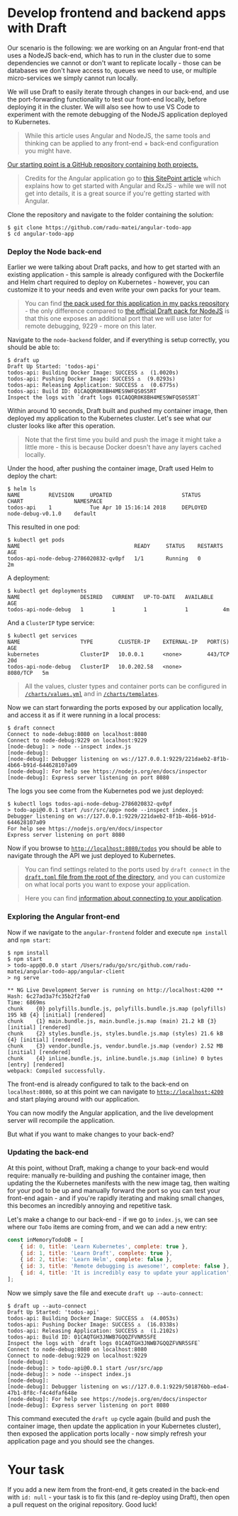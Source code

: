 # Develop frontend and backend apps with Draft

Our scenario is the following: we are working on an Angular front-end that uses a NodeJS back-end, which has to run in the cluster due to some dependencies we cannot or don't want to replicate locally - those can be databases we don't have access to, queues we need to use, or multiple micro-services we simply cannot run locally.

We will use Draft to easily iterate through changes in our back-end, and use the port-forwarding functionality to test our front-end locally, before deploying it in the cluster. We will also see how to use VS Code to experiment with the remote debugging of the NodeJS application deployed to Kubernetes.

> While this article uses Angular and NodeJS, the same tools and thinking can be applied to any front-end + back-end configuration you might have.

[Our starting point is a GitHub repository containing both projects.](https://github.com/radu-matei/angular-todo-app)

> Credits for the Angular application go to [this SitePoint article](https://www.sitepoint.com/angular-rxjs-create-api-service-rest-backend/) which explains how to get started with Angular and RxJS - while we will not get into details, it is a great source if you're getting started with Angular.

Clone the repository and navigate to the folder containing the solution:

```shell
$ git clone https://github.com/radu-matei/angular-todo-app
$ cd angular-todo-app
```

### Deploy the Node back-end


Earlier we were talking about Draft packs, and how to get started with an existing application - this sample is already configured with the Dockerfile and Helm chart required to deploy on Kubernetes - however, you can customize it to your needs and even write your own packs for your team.

> You can find [the pack used for this application in my packs repository](https://github.com/radu-matei/draft-packs/tree/master/packs/node-debug) - the only difference compared to [the official Draft pack for NodeJS](https://github.com/Azure/draft/tree/master/packs/javascript) is that this one exposes an additional port that we will use later for remote debugging, 9229 - more on this later.

Navigate to the `node-backend` folder, and if everything is setup correctly, you should be able to:

```shell
$ draft up
Draft Up Started: 'todos-api'
todos-api: Building Docker Image: SUCCESS ⚓  (1.0020s)
todos-api: Pushing Docker Image: SUCCESS ⚓  (9.0293s)
todos-api: Releasing Application: SUCCESS ⚓  (0.6775s)
todos-api: Build ID: 01CAQQR0K8BH4MES9WFQS0S5RT
Inspect the logs with `draft logs 01CAQQR0K8BH4MES9WFQS0S5RT`
```
Within around 10 seconds, Draft built and pushed my container image, then deployed my application to the Kubernetes cluster. Let's see what our cluster looks like after this operation.

> Note that the first time you build and push the image it might take a little more - this is because Docker doesn't have any layers cached locally.

Under the hood, after pushing the container image, Draft used Helm to deploy the chart:
```shell
$ helm ls
NAME         REVISION     UPDATED                      STATUS       CHART                NAMESPACE
todos-api    1            Tue Apr 10 15:16:14 2018     DEPLOYED     node-debug-v0.1.0    default
```

This resulted in one pod:

```shell
$ kubectl get pods
NAME                                    READY     STATUS    RESTARTS   AGE
todos-api-node-debug-2786020832-qv0pf   1/1       Running   0          2m
```

A deployment:

```shell
$ kubectl get deployments
NAME                   DESIRED   CURRENT   UP-TO-DATE   AVAILABLE   AGE
todos-api-node-debug   1         1         1            1           4m
```
And a `ClusterIP` type service:

```shell
$ kubectl get services
NAME                   TYPE        CLUSTER-IP    EXTERNAL-IP   PORT(S)    AGE
kubernetes             ClusterIP   10.0.0.1      <none>        443/TCP    20d
todos-api-node-debug   ClusterIP   10.0.202.58   <none>        8080/TCP   5m
```

> All the values, cluster types and container ports can be configured in [`/charts/values.yml`](https://github.com/radu-matei/angular-todo-app/blob/draft-app/node-backend/charts/node-debug/values.yaml) and in [`/charts/templates`](https://github.com/radu-matei/angular-todo-app/tree/draft-app/node-backend/charts/node-debug/templates).

Now we can start forwarding the ports exposed by our application locally, and access it as if it were running in a local process:

```shell
$ draft connect
Connect to node-debug:8080 on localhost:8080
Connect to node-debug:9229 on localhost:9229
[node-debug]: > node --inspect index.js
[node-debug]:
[node-debug]: Debugger listening on ws://127.0.0.1:9229/221daeb2-8f1b-4b66-b91d-644628107a09
[node-debug]: For help see https://nodejs.org/en/docs/inspector
[node-debug]: Express server listening on port 8080
```
The logs you see come from the Kubernetes pod we just deployed:

```shell
$ kubectl logs todos-api-node-debug-2786020832-qv0pf
> todo-api@0.0.1 start /usr/src/app> node --inspect index.js
Debugger listening on ws://127.0.0.1:9229/221daeb2-8f1b-4b66-b91d-644628107a09
For help see https://nodejs.org/en/docs/inspector
Express server listening on port 8080
```


Now if you browse to [`http://localhost:8080/todos`](http://localhost:8080/todos) you should be able to navigate through the API we just deployed to Kubernetes.


> You can find settings related to the ports used by `draft connect` in the [`draft.toml` file from the root of the directory](https://github.com/radu-matei/angular-todo-app/blob/draft-app/node-backend/draft.toml), and you can customize on what local ports you want to expose your application.

> Here you can find [information about connecting to your application](https://github.com/Azure/draft/blob/master/docs/reference/dep-007.md).

### Exploring the Angular front-end

Now if we navigate to the `angular-frontend` folder and execute `npm install` and `npm start`:

```shell
$ npm install
$ npm start
> todo-app@0.0.0 start /Users/radu/go/src/github.com/radu-matei/angular-todo-app/angular-client
> ng serve

** NG Live Development Server is running on http://localhost:4200 **
Hash: 6c27ad3a7fc35b2f2fa0
Time: 6869ms
chunk    {0} polyfills.bundle.js, polyfills.bundle.js.map (polyfills) 195 kB {4} [initial] [rendered]
chunk    {1} main.bundle.js, main.bundle.js.map (main) 21.2 kB {3} [initial] [rendered]
chunk    {2} styles.bundle.js, styles.bundle.js.map (styles) 21.6 kB {4} [initial] [rendered]
chunk    {3} vendor.bundle.js, vendor.bundle.js.map (vendor) 2.52 MB [initial] [rendered]
chunk    {4} inline.bundle.js, inline.bundle.js.map (inline) 0 bytes [entry] [rendered]
webpack: Compiled successfully.
```

The front-end is already configured to talk to the back-end on `localhost:8080`, so at this point we can navigate to [`http://localhost:4200`](http://localhost:4200) and start playing around with our application.


You can now modify the Angular application, and the live development server will recompile the application.

But what if you want to make changes to your back-end?

### Updating the back-end

At this point, without Draft, making a change to your back-end would require: manually re-building and pushing the container image, then updating the the Kubernetes manifests with the new image tag, then waiting for your pod to be up and manually forward the port so you can test your front-end again - and if you're rapidly iterating and making small changes, this becomes an incredibly annoying and repetitive task.

Let's make a change to our back-end - if we go to `index.js`, we can see where our `ToDo` items are coming from, and we can add a new entry:

```javascript
const inMemoryTodoDB = [
    { id: 0, title: 'Learn Kubernetes', complete: true },
    { id: 1, title: 'Learn Draft', complete: true },
    { id: 2, title: 'Learn Helm', complete: false },
    { id: 3, title: 'Remote debugging is awesome!', complete: false },
    { id: 4, title: 'It is incredibly easy to update your application', complete: true },
];
```

Now we simply save the file and execute `draft up --auto-connect`:

```shell
$ draft up --auto-connect
Draft Up Started: 'todos-api'
todos-api: Building Docker Image: SUCCESS ⚓  (4.0053s)
todos-api: Pushing Docker Image: SUCCESS ⚓  (16.0338s)
todos-api: Releasing Application: SUCCESS ⚓  (1.2102s)
todos-api: Build ID: 01CAQTGH3JNWB7GQQZFVNR5SFE
Inspect the logs with `draft logs 01CAQTGH3JNWB7GQQZFVNR5SFE`
Connect to node-debug:8080 on localhost:8080
Connect to node-debug:9229 on localhost:9229
[node-debug]:
[node-debug]: > todo-api@0.0.1 start /usr/src/app
[node-debug]: > node --inspect index.js
[node-debug]:
[node-debug]: Debugger listening on ws://127.0.0.1:9229/501876bb-eda4-47b1-8f8c-f4c4dfaf648e
[node-debug]: For help see https://nodejs.org/en/docs/inspector
[node-debug]: Express server listening on port 8080
```

This command executed the `draft up` cycle again (build and push the container image, then update the application in your Kubernetes cluster), then exposed the application ports locally - now simply refresh your application page and you should see the changes.


# Your task

If you add a new item from the front-end, it gets created in the back-end with `id: null` - your task is to fix this (and re-deploy using Draft), then open a pull request on the original repository. Good luck!
